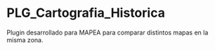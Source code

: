 # PLG_Cartografia_Historica
Plugin desarrollado para MAPEA para comparar distintos mapas en la misma zona.
